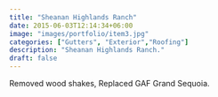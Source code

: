 ```yaml
---
title: "Sheanan Highlands Ranch"
date: 2015-06-03T12:14:34+06:00
image: "images/portfolio/item3.jpg"
categories: ["Gutters", "Exterior","Roofing"]
description: "Sheanan Highlands Ranch."
draft: false
---
```


Removed wood shakes, Replaced GAF Grand Sequoia.
